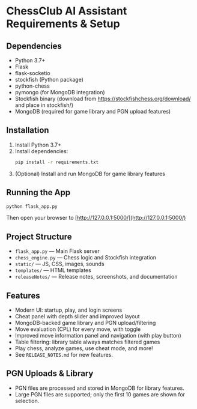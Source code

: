 # ChessClub AI Assistant Requirements & Setup

## Dependencies
- Python 3.7+
- Flask
- flask-socketio
- stockfish (Python package)
- python-chess
- pymongo (for MongoDB integration)
- Stockfish binary (download from https://stockfishchess.org/download/ and place in stockfish/)
- MongoDB (required for game library and PGN upload features)

## Installation
1. Install Python 3.7+
2. Install dependencies:
   ```sh
   pip install -r requirements.txt
   ```
3. (Optional) Install and run MongoDB for game library features

## Running the App
```sh
python flask_app.py
```
Then open your browser to [http://127.0.0.1:5000/](http://127.0.0.1:5000/)

## Project Structure
- `flask_app.py` — Main Flask server
- `chess_engine.py` — Chess logic and Stockfish integration
- `static/` — JS, CSS, images, sounds
- `templates/` — HTML templates
- `releaseNotes/` — Release notes, screenshots, and documentation

## Features
- Modern UI: startup, play, and login screens
- Cheat panel with depth slider and improved layout
- MongoDB-backed game library and PGN upload/filtering
- Move evaluation (CPL) for every move, with toggle
- Improved move information panel and navigation (with play button)
- Table filtering: library table always matches filtered games
- Play chess, analyze games, use cheat mode, and more!
- See `RELEASE_NOTES.md` for new features.

## PGN Uploads & Library
- PGN files are processed and stored in MongoDB for library features.
- Large PGN files are supported; only the first 10 games are shown for selection. 